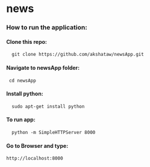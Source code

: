 # news

### How to run the application:

#### Clone this repo:


```
  git clone https://github.com/akshataw/newsApp.git 
  ```

#### Navigate to newsApp folder:


```
 cd newsApp
 ```

#### Install python:


```
  sudo apt-get install python
  ```

#### To run app:

```
  python -m SimpleHTTPServer 8000 
  ```
  
  #### Go to Browser and type:
  
  ```
  http://localhost:8000
  ```
